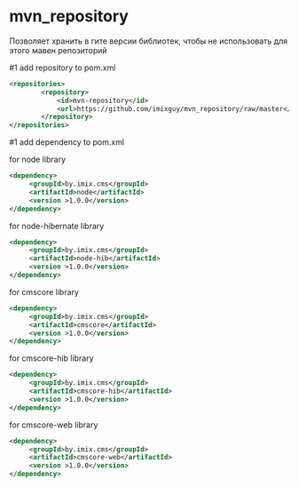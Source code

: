 # mvn_repository

Позволяет хранить в гите версии библиотек, чтобы не использовать для этого мавен репозиторий

#1 add repository to pom.xml 
```xml
<repositories>
        <repository>
            <id>mvn-repository</id>
            <url>https://github.com/imixguy/mvn_repository/raw/master</url>
        </repository>
</repositories>
```

#1 add dependency to pom.xml

for node library
```xml
<dependency>
     <groupId>by.imix.cms</groupId>
     <artifactId>node</artifactId>
     <version >1.0.0</version>
</dependency>
```

for node-hibernate library
```xml
<dependency>
     <groupId>by.imix.cms</groupId>
     <artifactId>node-hib</artifactId>
     <version >1.0.0</version>
</dependency>
```

for cmscore library
```xml
<dependency>
     <groupId>by.imix.cms</groupId>
     <artifactId>cmscore</artifactId>
     <version >1.0.0</version>
</dependency>
```

for cmscore-hib library
```xml
<dependency>
     <groupId>by.imix.cms</groupId>
     <artifactId>cmscore-hib</artifactId>
     <version >1.0.0</version>
</dependency>
```

for cmscore-web library
```xml
<dependency>
     <groupId>by.imix.cms</groupId>
     <artifactId>cmscore-web</artifactId>
     <version >1.0.0</version>
</dependency>
```
